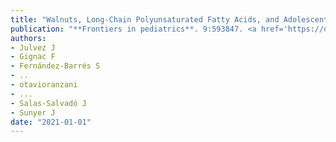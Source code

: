 ```yaml
---
title: "Walnuts, Long-Chain Polyunsaturated Fatty Acids, and Adolescent Brain Development: Protocol for the Walnuts Smart Snack Dietary Intervention Trial"
publication: "**Frontiers in pediatrics**. 9:593847. <a href='https://doi.org/10.3389/fped.2021.593847' target='_blank' rel='noopener noreferrer'>10.3389/fped.2021.593847</a>"
authors:
- Julvez J
- Gignac F
- Fernández-Barrés S
- ..
- otavioranzani
- ...
- Salas-Salvadó J
- Sunyer J
date: "2021-01-01"
---
```

